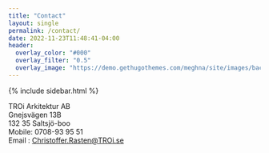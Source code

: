 ```yaml
---
title: "Contact"
layout: single
permalink: /contact/
date: 2022-11-23T11:48:41-04:00
header:
  overlay_color: "#000"
  overlay_filter: "0.5"
  overlay_image: "https://demo.gethugothemes.com/meghna/site/images/backgrounds/hero-area.jpg"
---
```


{% include sidebar.html %}

TROi Arkitektur AB <Br/>
Gnejsvägen 13B <Br/>
132 35 Saltsjö-boo <Br/>
Mobile: 0708-93 95 51 <Br/>
Email : Christoffer.Rasten@TROi.se

